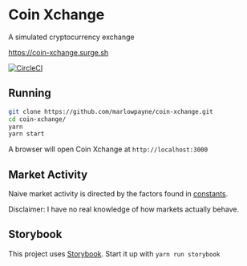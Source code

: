 # Coin Xchange

A simulated cryptocurrency exchange

https://coin-xchange.surge.sh

[![CircleCI](https://circleci.com/gh/marlowpayne/coin-xchange/tree/master.svg?style=svg)](https://circleci.com/gh/marlowpayne/coin-xchange/tree/master)

## Running

```sh
git clone https://github.com/marlowpayne/coin-xchange.git
cd coin-xchange/
yarn
yarn start
```

A browser will open Coin Xchange at `http://localhost:3000`

## Market Activity

Naive market activity is directed by the factors found in [constants](./src/constants/index.js).

Disclaimer: I have no real knowledge of how markets actually behave.

## Storybook

This project uses [Storybook](https://storybook.js.org/). Start it up with `yarn run storybook`
